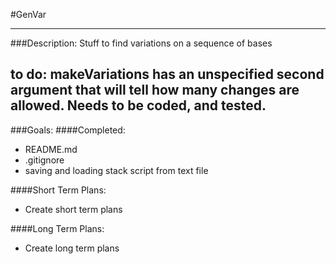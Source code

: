 #GenVar

---
###Description:
Stuff to find variations on a sequence of bases

to do:
makeVariations has an unspecified second argument that will tell how many changes 
are allowed. Needs to be coded, and tested.
---
###Goals:
####Completed:
* README.md
* .gitignore
* saving and loading stack script from text file

####Short Term Plans:
* Create short term plans

####Long Term Plans:
* Create long term plans
